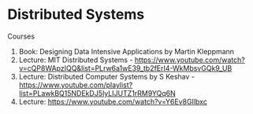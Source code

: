 # Distributed Systems

Courses 
1. Book: Designing Data Intensive Applications by Martin Kleppmann
2. Lecture: MIT Distributed Systems - https://www.youtube.com/watch?v=cQP8WApzIQQ&list=PLrw6a1wE39_tb2fErI4-WkMbsvGQk9_UB
3. Lecture: Distributed Computer Systems by S Keshav - https://www.youtube.com/playlist?list=PLawkBQ15NDEkDJ5IyLIJUTZ1rRM9YQq6N
4. Lecture: https://www.youtube.com/watch?v=Y6Ev8GIlbxc
